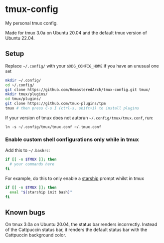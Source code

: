 # tmux-config

My personal tmux config.

Made for tmux 3.0a on Ubuntu 20.04 and the default tmux version of Ubuntu 22.04.

## Setup

Replace `~/.config/` with your `$XDG_CONFIG_HOME` if you have an unusual one set
```bash
mkdir ~/.config/
cd ~/.config/
git clone https://github.com/RemasteredArch/tmux-config.git tmux/
mkdir tmux/plugins/
cd tmux/plugins/
git clone https://github.com/tmux-plugins/tpm
tmux # then press C-s I (ctrl-s, shift+i) to install plugins
```
If your version of tmux does not autorun `~/.config/tmux/tmux.conf`, run:
```
ln -s ~/.config/tmux/tmux.conf ~/.tmux.conf
```

### Enable custom shell configurations only while in tmux

Add this to `~/.bashrc`:
```bash
if [[ -n $TMUX ]]; then
  # your commands here
fi
```
For example, do this to only enable a [starship](https://starship.rs/) prompt whilst in tmux
```bash
if [[ -n $TMUX ]]; then
  eval "$(starship init bash)"
fi
```

## Known bugs
On tmux 3.0a on Ubuntu 20.04, the status bar renders incorrectly. Instead of the Cattpuccin status bar, it renders the default status bar with the Cattpuccin background color.
